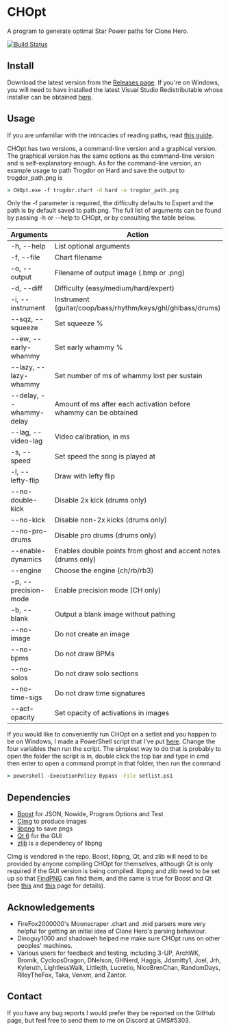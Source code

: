 # CHOpt

A program to generate optimal Star Power paths for Clone Hero.

[![Build Status](https://ci.appveyor.com/api/projects/status/github/GenericMadScientist/CHOpt?branch=main&svg=true)](https://ci.appveyor.com/project/GenericMadScientist/CHOpt)

## Install

Download the latest version from the [Releases page](../../releases). If you're
on Windows, you will need to have installed the latest Visual Studio
Redistributable whose installer can be obtained
[here](https://aka.ms/vs/17/release/vc_redist.x64.exe).

## Usage

If you are unfamiliar with the intricacies of reading paths, read
[this guide](misc/How-to-read-paths.md).

CHOpt has two versions, a command-line version and a graphical version. The
graphical version has the same options as the command-line version and is
self-explanatory enough. As for the command-line version, an example usage to
path Trogdor on Hard and save the output to trogdor_path.png is

```bat
> CHOpt.exe -f trogdor.chart -d hard -o trogdor_path.png
```

Only the -f parameter is required, the difficulty defaults to Expert and the
path is by default saved to path.png. The full list of arguments can be found
by passing -h or --help to CHOpt, or by consulting the table below.

| Arguments               | Action                                                           |
| ----------------------- | ---------------------------------------------------------------- |
| -h, --help              | List optional arguments                                          |
| -f, --file              | Chart filename                                                   |
| -o, --output            | Filename of output image (.bmp or .png)                          |
| -d, --diff              | Difficulty (easy/medium/hard/expert)                             |
| -i, --instrument        | Instrument (guitar/coop/bass/rhythm/keys/ghl/ghlbass/drums)      |
| --sqz, --squeeze        | Set squeeze %                                                    |
| --ew, --early-whammy    | Set early whammy %                                               |
| --lazy, --lazy-whammy   | Set number of ms of whammy lost per sustain                      |
| --delay, --whammy-delay | Amount of ms after each activation before whammy can be obtained |
| --lag, --video-lag      | Video calibration, in ms                                         |
| -s, --speed             | Set speed the song is played at                                  |
| -l, --lefty-flip        | Draw with lefty flip                                             |
| --no-double-kick        | Disable 2x kick (drums only)                                     |
| --no-kick               | Disable non-2x kicks (drums only)                                |
| --no-pro-drums          | Disable pro drums (drums only)                                   |
| --enable-dynamics       | Enables double points from ghost and accent notes (drums only)   |
| --engine                | Choose the engine (ch/rb/rb3)                                    |
| -p, --precision-mode    | Enable precision mode (CH only)                                  |
| -b, --blank             | Output a blank image without pathing                             |
| --no-image              | Do not create an image                                           |
| --no-bpms               | Do not draw BPMs                                                 |
| --no-solos              | Do not draw solo sections                                        |
| --no-time-sigs          | Do not draw time signatures                                      |
| --act-opacity           | Set opacity of activations in images                             |

If you would like to conveniently run CHOpt on a setlist and you happen to be
on Windows, I made a PowerShell script that I've put [here](misc/setlist.ps1).
Change the four variables then run the script. The simplest way to do that is
probably to open the folder the script is in, double click the top bar and type
in cmd then enter to open a command prompt in that folder, then run the command

```bat
> powershell -ExecutionPolicy Bypass -File setlist.ps1
```

## Dependencies

* [Boost](https://www.boost.org) for JSON, Nowide, Program Options and Test
* [CImg](https://cimg.eu) to produce images
* [libpng](http://libpng.org/pub/png/libpng.html) to save pngs
* [Qt 6](https://www.qt.io) for the GUI
* [zlib](https://zlib.net) is a dependency of libpng

CImg is vendored in the repo. Boost, libpng, Qt, and zlib will need to be
provided by anyone compiling CHOpt for themselves, although Qt is only required
if the GUI version is being compiled. libpng and zlib need to be set up so that
[FindPNG](https://cmake.org/cmake/help/latest/module/FindPNG.html) can find
them, and the same is true for Boost and Qt (see
[this](https://cmake.org/cmake/help/latest/module/FindBoost.html) and
[this](https://cmake.org/cmake/help/latest/manual/cmake-qt.7.html) page for
details).

## Acknowledgements

* FireFox2000000's Moonscraper .chart and .mid parsers were very helpful for
getting an initial idea of Clone Hero's parsing behaviour.
* Dinoguy1000 and shadoweh helped me make sure CHOpt runs on other peoples'
machines.
* Various users for feedback and testing, including 3-UP, ArchWK, Bromik,
CyclopsDragon, DNelson, GHNerd, Haggis, Jdsmitty1, Joel, Jrh, Kyleruth,
LightlessWalk, Littlejth, Lucretio, NicoBrenChan, RandomDays, RileyTheFox, Taka,
Venxm, and Zantor.

## Contact

If you have any bug reports I would prefer they be reported on the GitHub page,
but feel free to send them to me on Discord at GMS#5303.

